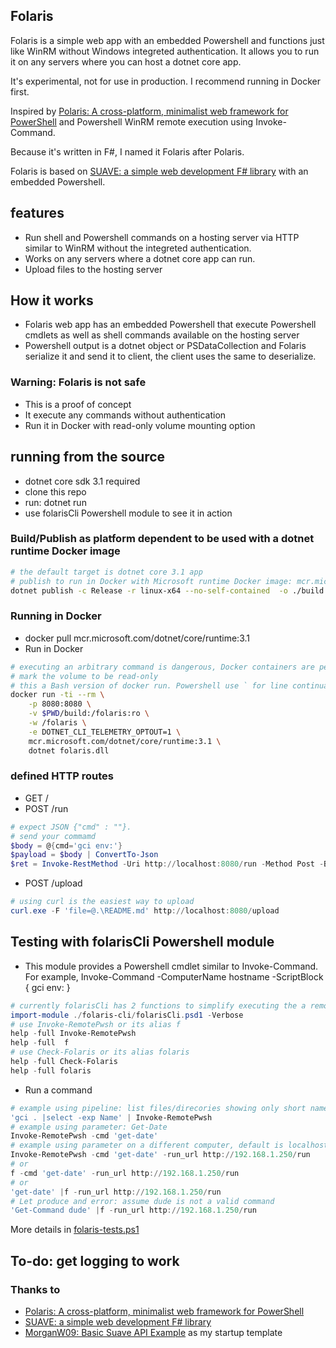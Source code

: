 ﻿
## Folaris

Folaris is a simple web app with an embedded Powershell and functions just like WinRM without Windows integreted authentication. It allows you to run it on any servers where you can host a dotnet core app.

It's experimental, not for use in production. I recommend running in Docker first.

Inspired by [Polaris: A cross-platform, minimalist web framework for PowerShell](https://github.com/PowerShell/Polaris) and Powershell WinRM remote execution using Invoke-Command.

Because it's written in F#, I named it Folaris after Polaris.

Folaris is based on [SUAVE: a simple web development F# library](https://github.com/SuaveIO/suave) with an embedded Powershell.

## features

* Run shell and Powershell commands on a hosting server via HTTP similar to WinRM without the integreted authentication.
* Works on any servers where a dotnet core app can run.
* Upload files to the hosting server

## How it works

* Folaris web app has an embedded Powershell that execute Powershell cmdlets as well as shell commands available on the hosting server
* Powershell output is a dotnet object or PSDataCollection<PSObject> and Folaris serialize it and send it to client, the client uses the same to deserialize.

### Warning: Folaris is not safe

* This is a proof of concept
* It execute any commands without authentication
* Run it in Docker with read-only volume mounting option

## running from the source

* dotnet core sdk 3.1 required
* clone this repo
* run: dotnet run
* use folarisCli Powershell module to see it in action

### Build/Publish as platform dependent to be used with a dotnet runtime Docker image

```bash
# the default target is dotnet core 3.1 app
# publish to run in Docker with Microsoft runtime Docker image: mcr.microsoft.com/dotnet/core/runtime:3.1
dotnet publish -c Release -r linux-x64 --no-self-contained  -o ./build
```

### Running in Docker

* docker pull mcr.microsoft.com/dotnet/core/runtime:3.1
* Run in Docker

```bash
# executing an arbitrary command is dangerous, Docker containers are perfect for testing
# mark the volume to be read-only
# this a Bash version of docker run. Powershell use ` for line continuation
docker run -ti --rm \
	-p 8080:8080 \
	-v $PWD/build:/folaris:ro \
	-w /folaris \
	-e DOTNET_CLI_TELEMETRY_OPTOUT=1 \
	mcr.microsoft.com/dotnet/core/runtime:3.1 \
	dotnet folaris.dll
```

### defined HTTP routes

* GET / 
* POST /run
```powershell
# expect JSON {"cmd" : ""}. 
# send your commamd
$body = @{cmd='gci env:'}
$payload = $body | ConvertTo-Json
$ret = Invoke-RestMethod -Uri http://localhost:8080/run -Method Post -Body $payload
```
* POST /upload
```powershell
# using curl is the easiest way to upload
curl.exe -F 'file=@.\README.md' http://localhost:8080/upload
```

## Testing with folarisCli Powershell module

* This module provides a Powershell cmdlet similar to Invoke-Command. For example, Invoke-Command -ComputerName hostname -ScriptBlock { gci env: }

```powershell
# currently folarisCli has 2 functions to simplify executing the a remote command
import-module ./folaris-cli/folarisCli.psd1 -Verbose
# use Invoke-RemotePwsh or its alias f
help -full Invoke-RemotePwsh
help -full  f
# use Check-Folaris or its alias folaris
help -full Check-Folaris
help -full folaris
```
* Run a command

```powershell
# example using pipeline: list files/direcories showing only short names
'gci . |select -exp Name' | Invoke-RemotePwsh
# example using parameter: Get-Date
Invoke-RemotePwsh -cmd 'get-date'
# example using parameter on a different computer, default is localhost
Invoke-RemotePwsh -cmd 'get-date' -run_url http://192.168.1.250/run
# or 
f -cmd 'get-date' -run_url http://192.168.1.250/run
# or
'get-date' |f -run_url http://192.168.1.250/run
# Let produce and error: assume dude is not a valid command
'Get-Command dude' |f -run_url http://192.168.1.250/run
```

More details in [folaris-tests.ps1 ](folaris-tests.ps1)

## To-do: get logging to work

### Thanks to

* [Polaris: A cross-platform, minimalist web framework for PowerShell](https://github.com/PowerShell/Polaris) 
* [SUAVE: a simple web development F# library](https://github.com/SuaveIO/suave)
* [MorganW09: Basic Suave API Example](https://github.com/MorganW09/SuaveAPI) as my startup template
